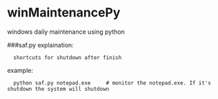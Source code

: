 # winMaintenancePy
windows daily maintenance using python

###saf.py
  explaination: 
  
      shortcuts for shutdown after finish 
  example:
  
      python saf.py notepad.exe     # monitor the notepad.exe. If it's shutdown the system will shutdown
  
